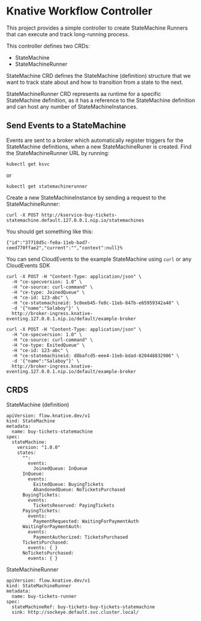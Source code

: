 # Knative Workflow Controller

This project provides a simple controller to create StateMachine Runners that can execute and track long-running process. 

This controller defines two CRDs:
- StateMachine
- StateMachineRunner

StateMachine CRD defines the StateMachine (definition) structure that we want to track state about and how to transition from a state to the next. 

StateMachineRunner CRD represents aa runtime for a specific StateMachine definition, as it has a reference to the StateMachine definition and can host any number of StateMachineInstances.

## Send Events to a StateMachine

Events are sent to a broker which automatically register triggers for the StateMachine definitions, when a new StateMachineRuner is created.
Find the StateMachineRunner URL by running: 
```bigquery
kubectl get ksvc 
```
or
```bigquery
kubectl get statemachinerunner
```
Create a new StateMachineInstance by sending a request to the StateMachineRunner:

```
curl -X POST http://kservice-buy-tickets-statemachine.default.127.0.0.1.nip.io/statemachines

```

You should get something like this: 
```
{"id":"37718d5c-fe8a-11eb-bad7-ceed770ffae2","current":"","context":null}%
```

You can send CloudEvents to the example StateMachine using `curl` or any CloudEvents SDK


```
curl -X POST -H "Content-Type: application/json" \
  -H "ce-specversion: 1.0" \
  -H "ce-source: curl-command" \
  -H "ce-type: JoinedQueue" \
  -H "ce-id: 123-abc" \
  -H "ce-statemachineid: 5c0eeb45-fe8c-11eb-847b-e65959342a48" \
  -d '{"name":"Salaboy"}' \
  http://broker-ingress.knative-eventing.127.0.0.1.nip.io/default/example-broker

```

```
curl -X POST -H "Content-Type: application/json" \
  -H "ce-specversion: 1.0" \
  -H "ce-source: curl-command" \
  -H "ce-type: ExitedQueue" \
  -H "ce-id: 123-abc" \
  -H "ce-statemachineid: d8bafcd5-eee4-11eb-bdad-820448832986" \
  -d '{"name":"Salaboy"}' \
  http://broker-ingress.knative-eventing.127.0.0.1.nip.io/default/example-broker
```

## CRDS

StateMachine (definition)
```
apiVersion: flow.knative.dev/v1
kind: StateMachine
metadata:
  name: buy-tickets-statemachine
spec:
  stateMachine:
    version: "1.0.0"
    states:
      "":
        events:
          JoinedQueue: InQueue
      InQueue:
        events:
          ExitedQueue: BuyingTickets
          AbandonedQueue: NoTicketsPurchased
      BuyingTickets:
        events:
          TicketsReserved: PayingTickets
      PayingTickets:
        events:
          PaymentRequested: WaitingForPaymentAuth
      WaitingForPaymentAuth:
        events:
          PaymentAuthorized: TicketsPurchased
      TicketsPurchased:
        events: { }
      NoTicketsPurchased:
        events: { }

```

StateMachineRunner

```
apiVersion: flow.knative.dev/v1
kind: StateMachineRunner
metadata:
  name: buy-tickets-runner
spec:
  stateMachineRef: buy-tickets-buy-tickets-statemachine
  sink: http://sockeye.default.svc.cluster.local/
```

